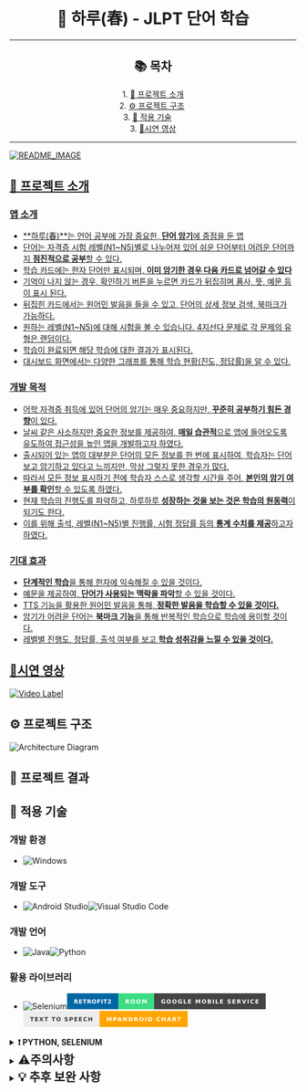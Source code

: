 # <center>🌸 하루(春) - JLPT 단어 학습</center>

---

## <center>📚 목차</center>

<center>1. <a href = "#introduce">📌 프로젝트 소개</a></center>
<center>2. <a href = "#structure">⚙ 프로젝트 구조</a>&nbsp</center>
<center>3. <a href = "#skills">🔧 적용 기술</a>&nbsp&nbsp&nbsp&nbsp&nbsp</center>
<center>3. <a href = "#video">📼시연 영상</center>


---



![README_IMAGE](https://private-user-images.githubusercontent.com/113224939/340110806-32db8db9-d7e7-40cd-9875-7bc0fab8625f.png?jwt=eyJhbGciOiJIUzI1NiIsInR5cCI6IkpXVCJ9.eyJpc3MiOiJnaXRodWIuY29tIiwiYXVkIjoicmF3LmdpdGh1YnVzZXJjb250ZW50LmNvbSIsImtleSI6ImtleTUiLCJleHAiOjE3MTg1NDg5MzUsIm5iZiI6MTcxODU0ODYzNSwicGF0aCI6Ii8xMTMyMjQ5MzkvMzQwMTEwODA2LTMyZGI4ZGI5LWQ3ZTctNDBjZC05ODc1LTdiYzBmYWI4NjI1Zi5wbmc_WC1BbXotQWxnb3JpdGhtPUFXUzQtSE1BQy1TSEEyNTYmWC1BbXotQ3JlZGVudGlhbD1BS0lBVkNPRFlMU0E1M1BRSzRaQSUyRjIwMjQwNjE2JTJGdXMtZWFzdC0xJTJGczMlMkZhd3M0X3JlcXVlc3QmWC1BbXotRGF0ZT0yMDI0MDYxNlQxNDM3MTVaJlgtQW16LUV4cGlyZXM9MzAwJlgtQW16LVNpZ25hdHVyZT01NzliODQ4ZWE3YTNlMjlkNDMyNzI1YTgzNDdhODU2NzE1OTY2M2EyMTY0ZGQ3ZjE5ZTAxOTllMmRhYjMwNmRlJlgtQW16LVNpZ25lZEhlYWRlcnM9aG9zdCZhY3Rvcl9pZD0wJmtleV9pZD0wJnJlcG9faWQ9MCJ9.eSWVrn63u5ix8m0xFUCSOOCnc2NdF-TbigYP2TMYcHg)

<h2 id = "introduce">📌 프로젝트 소개</h2>

<h3>앱 소개</h3>

* **하루(春)**는 언어 공부에 가장 중요한, **단어 암기**에 중점을 둔 앱
* 단어는 자격증 시험 레벨(N1~N5)별로 나누어져 있어 쉬운 단어부터 어려운 단어까지 **점진적으로 공부**할 수 있다.
* 학습 카드에는 한자 단어만 표시되며, **이미 암기한 경우 다음 카드로 넘어갈 수 있다**
* 기억이 나지 않는 경우, 확인하기 버튼을 누르면 카드가 뒤집히며 품사, 뜻, 예문 등이 표시 된다.
* 뒤집힌 카드에서는 원어민 발음을 들을 수 있고, 단어의 상세 정보 검색, 북마크가 가능하다.
* 원하는 레벨(N1~N5)에 대해 시험을 볼 수 있습니다. 4지선다 문제로 각 문제의 유형은 랜덤이다.
* 학습이 완료되면 해당 학습에 대한 결과가 표시된다.
* 대시보드 화면에서는 다양한 그래프를 통해 학습 현황(진도, 정답률)을 알 수 있다.

<h3>개발 목적</h3>

* 어학 자격증 취득에 있어 단어의 암기는 매우 중요하지만, **꾸준히 공부하기 힘든 경향**이 있다.
* 날씨 같은 사소하지만 중요한 정보를 제공하여, **매일 습관적**으로 앱에 들어오도록 유도하여 접근성을 높인 앱을 개발하고자 하였다.
* 출시되어 있는 앱의 대부분은 단어의 모든 정보를 한 번에 표시하여, 학습자는 단어 보고 암기하고 있다고 느끼지만, 막상 그렇지 못한 경우가 많다.
* 따라서 모든 정보 표시하기 전에 학습자 스스로 생각할 시간을 주어, **본인의 암기 여부를 확인**할 수 있도록 하였다.
* 현재 학습의 진행도를 파악하고, 하루하루 **성장하는 것을 보는 것은 학습의 원동력**이 되기도 한다.
* 이를 위해 출석, 레벨(N1~N5)별 진행률, 시험 정답률 등의 **통계 수치를 제공**하고자 하였다.

<h3>기대 효과</h3>

* **단계적인 학습**을 통해 한자에 익숙해질 수 있을 것이다.
* 예문을 제공하여, **단어가 사용되는 맥락을 파악**할 수 있을 것이다.
* TTS 기능을 활용한 원어민 발음을 통해, **정확한 발음을 학습할 수 있을 것이다.**
* 암기가 어려운 단어는 **북마크 기능**을 통해 반복적인 학습으로 학습에 용이할 것이다.
* 레벨별 진행도, 정답률, 출석 여부를 보고 **학습 성취감을 느낄 수 있을 것이다.**

## 

<h2 id = "video">📼시연 영상</h2>

[![Video Label](http://img.youtube.com/vi/4R4TAosyGbo/0.jpg)](https://youtu.be/4R4TAosyGbo)

<h2 id = "structure">⚙ 프로젝트 구조</h2>

![Architecture Diagram](https://github.com/6-keem/HARU/assets/113224939/34f522d6-2c59-4762-8d94-36482962f68b)

<h2 id = "summery">📑 프로젝트 결과</h2>




<h2 id = "skills">🔧 적용 기술</h2>

### 개발 환경

* ![Windows](https://img.shields.io/badge/Windows-666666?style=for-the-badge&logo=windows&logoColor=white) 

### 개발 도구

* ![Android Studio](https://img.shields.io/badge/android%20studio-288724?style=for-the-badge&logo=android%20studio&logoColor=white)![Visual Studio Code](https://img.shields.io/badge/Visual%20Studio%20Code-0078d7.svg?style=for-the-badge&logo=visual-studio-code&logoColor=white)

### 개발 언어 

* ![Java](https://img.shields.io/badge/java-#67493a.svg?style=for-the-badge&logo=openjdk&logoColor=white)![Python](https://img.shields.io/badge/python-3670A0?style=for-the-badge&logo=python&logoColor=ffdd54)

### 활용 라이브러리

* ![Selenium](https://img.shields.io/badge/-selenium-%43B02A?style=for-the-badge&logo=selenium&logoColor=white)![img](data:image/svg+xml;utf8,%3Csvg%20xmlns%3D%22http%3A%2F%2Fwww.w3.org%2F2000%2Fsvg%22%20xmlns%3Axlink%3D%22http%3A%2F%2Fwww.w3.org%2F1999%2Fxlink%22%20width%3D%2290%22%20height%3D%2228%22%20role%3D%22img%22%20aria-label%3D%22RETROFIT%22%3E%3Ctitle%3ERETROFIT%3C%2Ftitle%3E%3Cg%20shape-rendering%3D%22crispEdges%22%3E%3Crect%20width%3D%2290%22%20height%3D%2228%22%20fill%3D%22%230067a3%22%2F%3E%3C%2Fg%3E%3Cg%20fill%3D%22%23fff%22%20text-anchor%3D%22middle%22%20font-family%3D%22Verdana%2CGeneva%2CDejaVu%20Sans%2Csans-serif%22%20text-rendering%3D%22geometricPrecision%22%20font-size%3D%22100%22%3E%3Ctext%20transform%3D%22scale(.1)%22%20x%3D%22450%22%20y%3D%22175%22%20textLength%3D%22660%22%20fill%3D%22%23fff%22%20font-weight%3D%22bold%22%3ERETROFIT2%3C%2Ftext%3E%3C%2Fg%3E%3C%2Fsvg%3E)![img](data:image/svg+xml;utf8,%3Csvg%20xmlns%3D%22http%3A%2F%2Fwww.w3.org%2F2000%2Fsvg%22%20xmlns%3Axlink%3D%22http%3A%2F%2Fwww.w3.org%2F1999%2Fxlink%22%20width%3D%2263%22%20height%3D%2228%22%20role%3D%22img%22%20aria-label%3D%22ROOM%22%3E%3Ctitle%3EROOM%3C%2Ftitle%3E%3Cg%20shape-rendering%3D%22crispEdges%22%3E%3Crect%20width%3D%2263%22%20height%3D%2228%22%20fill%3D%22%233ddc83%22%2F%3E%3C%2Fg%3E%3Cg%20fill%3D%22%23fff%22%20text-anchor%3D%22middle%22%20font-family%3D%22Verdana%2CGeneva%2CDejaVu%20Sans%2Csans-serif%22%20text-rendering%3D%22geometricPrecision%22%20font-size%3D%22100%22%3E%3Ctext%20transform%3D%22scale(.1)%22%20x%3D%22315%22%20y%3D%22175%22%20textLength%3D%22390%22%20fill%3D%22%23fff%22%20font-weight%3D%22bold%22%3EROOM%3C%2Ftext%3E%3C%2Fg%3E%3C%2Fsvg%3E)![img](data:image/svg+xml;utf8,%3Csvg%20xmlns%3D%22http%3A%2F%2Fwww.w3.org%2F2000%2Fsvg%22%20xmlns%3Axlink%3D%22http%3A%2F%2Fwww.w3.org%2F1999%2Fxlink%22%20width%3D%22196.25%22%20height%3D%2228%22%20role%3D%22img%22%20aria-label%3D%22GOOGLE%20MOBILE%20SERVICE%22%3E%3Ctitle%3EGOOGLE%20MOBILE%20SERVICE%3C%2Ftitle%3E%3Cg%20shape-rendering%3D%22crispEdges%22%3E%3Crect%20width%3D%22196.25%22%20height%3D%2228%22%20fill%3D%22%23444444%22%2F%3E%3C%2Fg%3E%3Cg%20fill%3D%22%23fff%22%20text-anchor%3D%22middle%22%20font-family%3D%22Verdana%2CGeneva%2CDejaVu%20Sans%2Csans-serif%22%20text-rendering%3D%22geometricPrecision%22%20font-size%3D%22100%22%3E%3Ctext%20transform%3D%22scale(.1)%22%20x%3D%22981.25%22%20y%3D%22175%22%20textLength%3D%221722.5%22%20fill%3D%22%23fff%22%20font-weight%3D%22bold%22%3EGOOGLE%20MOBILE%20SERVICE%3C%2Ftext%3E%3C%2Fg%3E%3C%2Fsvg%3E)![img](data:image/svg+xml;utf8,%3Csvg%20xmlns%3D%22http%3A%2F%2Fwww.w3.org%2F2000%2Fsvg%22%20xmlns%3Axlink%3D%22http%3A%2F%2Fwww.w3.org%2F1999%2Fxlink%22%20width%3D%22134.5%22%20height%3D%2228%22%20role%3D%22img%22%20aria-label%3D%22TEXT%20TO%20SPEECH%22%3E%3Ctitle%3ETEXT%20TO%20SPEECH%3C%2Ftitle%3E%3Cg%20shape-rendering%3D%22crispEdges%22%3E%3Crect%20width%3D%22134.5%22%20height%3D%2228%22%20fill%3D%22%23ededed%22%2F%3E%3C%2Fg%3E%3Cg%20fill%3D%22%23fff%22%20text-anchor%3D%22middle%22%20font-family%3D%22Verdana%2CGeneva%2CDejaVu%20Sans%2Csans-serif%22%20text-rendering%3D%22geometricPrecision%22%20font-size%3D%22100%22%3E%3Ctext%20transform%3D%22scale(.1)%22%20x%3D%22672.5%22%20y%3D%22175%22%20textLength%3D%221105%22%20fill%3D%22%23333%22%20font-weight%3D%22bold%22%3ETEXT%20TO%20SPEECH%3C%2Ftext%3E%3C%2Fg%3E%3C%2Fsvg%3E)![img](data:image/svg+xml;utf8,%3Csvg%20xmlns%3D%22http%3A%2F%2Fwww.w3.org%2F2000%2Fsvg%22%20xmlns%3Axlink%3D%22http%3A%2F%2Fwww.w3.org%2F1999%2Fxlink%22%20width%3D%22154.75%22%20height%3D%2228%22%20role%3D%22img%22%20aria-label%3D%22MPANDROID%20CHART%22%3E%3Ctitle%3EMPANDROID%20CHART%3C%2Ftitle%3E%3Cg%20shape-rendering%3D%22crispEdges%22%3E%3Crect%20width%3D%22154.75%22%20height%3D%2228%22%20fill%3D%22%23ffa500%22%2F%3E%3C%2Fg%3E%3Cg%20fill%3D%22%23fff%22%20text-anchor%3D%22middle%22%20font-family%3D%22Verdana%2CGeneva%2CDejaVu%20Sans%2Csans-serif%22%20text-rendering%3D%22geometricPrecision%22%20font-size%3D%22100%22%3E%3Ctext%20transform%3D%22scale(.1)%22%20x%3D%22773.75%22%20y%3D%22175%22%20textLength%3D%221307.5%22%20fill%3D%22%23fff%22%20font-weight%3D%22bold%22%3EMPANDROID%20CHART%3C%2Ftext%3E%3C%2Fg%3E%3C%2Fsvg%3E)

<details>
    <summary><span style = "font-weight : bold; text-style : italic;">❗ PYTHON, SELENIUM</span></summary>
   	<ul>
        <li>데이터 크롤링을 위해 사용되었으며, <span style = "color : red; font-weight: bold; text-decoration: underline;">해당 소스코드 및 데이터 파일은 제공하지 않습니다.</span></li>
    </ul>
</details>





<details>
    <summary><h2 style = 'display : inline;'>⚠주의사항</h2></summary>
   	<ul>
        <li>날씨 기능은 <a href="https://openweathermap.org/">OpenWeatherMap</a> API를 사용하였습니다. 해당 기능을 사용하기 위해서 <strong>다음과 같은 과정</strong>이 필요합니다.</li>
		<ol>
            <li style = "margin-bottom : 4px;">OpenWeatherMap에 회원가입 후 무료 Weather API 등록합니다.</li>
            <li><strong>프로젝트 폴더 → local.properties</strong>에 <strong>weather_api_key = "발급 받은 키"</strong>를 추가 합니다.</li>
        </ol>
		<li>기능을 사용하려면 설정 페이지에서 앱의 위치 권한을 <strong>항상 허용</strong>으로 바꿔주세요.</li>
    </ul>
</details>




<details>
    <summary><h2 style = 'display : inline;'>💡 추후 보완 사항</h2></summary>
   	<ul>
        <li style = "margin-bottom : 4px;">[Refactor] : 빠른 앱 개발 수행으로 클래스 구조, 패키지 구조, DB 속성 명 등 신경 쓰지 못한 부분에 대한 리팩토링 필요</li>
        <li style = "margin-bottom : 4px;">[Migration] : 현재 모든 정보를 Room Database를 사용하여 로컬에 저장 필연적으로 앱의 크기가 커질 수 밖에 없고 앱의 데이터를 삭제하면 모든 정보가 사라진다는 단점이 존재하기에, 서버에 데이터 베이스를 구축하고 이전하는 것이 필요</li>
        <li>[Add] : 데이터베이스 이전 시 서버 쪽과 통신이 필요하기에, Spring boot를 사용하여 Restful API 구축이 필요</li>
    </ul>
</details>

